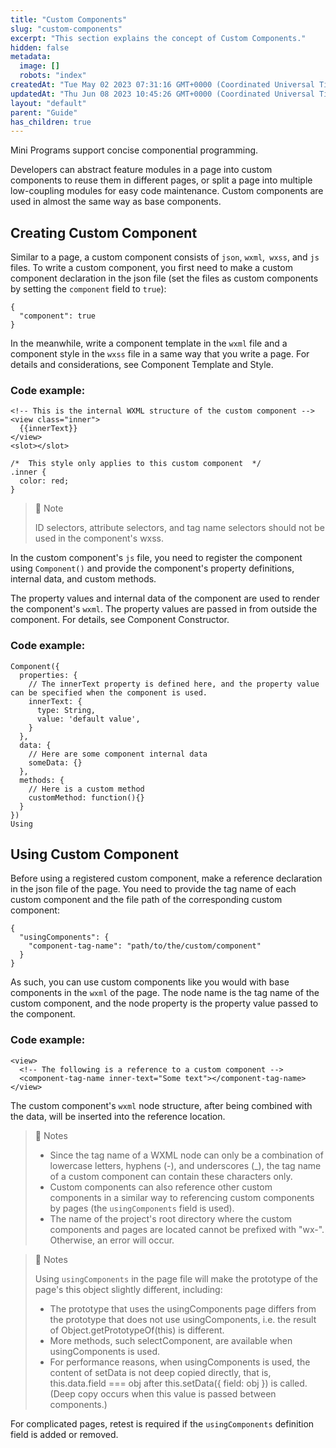 ```yaml
---
title: "Custom Components"
slug: "custom-components"
excerpt: "This section explains the concept of Custom Components."
hidden: false
metadata: 
  image: []
  robots: "index"
createdAt: "Tue May 02 2023 07:31:16 GMT+0000 (Coordinated Universal Time)"
updatedAt: "Thu Jun 08 2023 10:45:26 GMT+0000 (Coordinated Universal Time)"
layout: "default"
parent: "Guide"
has_children: true
---
```

Mini Programs support concise componential programming.

Developers can abstract feature modules in a page into custom components to reuse them in different pages, or split a page into multiple low-coupling modules for easy code maintenance. Custom components are used in almost the same way as base components.

## Creating Custom Component

Similar to a page, a custom component consists of `json`, `wxml`,` wxss`, and `js` files. To write a custom component, you first need to make a custom component declaration in the json file (set the files as custom components by setting the `component` field to `true`):

```Text code
{
  "component": true
}
```

In the meanwhile, write a component template in the `wxml` file and a component style in the `wxss` file in a same way that you write a page. For details and considerations, see Component Template and Style.

### Code example:

```Text code
<!-- This is the internal WXML structure of the custom component -->
<view class="inner">
  {{innerText}}
</view>
<slot></slot>
```

```Text code
/*  This style only applies to this custom component  */
.inner {
  color: red;
}
```

> 📘 Note
> 
> ID selectors, attribute selectors, and tag name selectors should not be used in the component's wxss.

In the custom component's `js` file, you need to register the component using `Component()` and provide the component's property definitions, internal data, and custom methods.

The property values and internal data of the component are used to render the component's `wxml`. The property values are passed in from outside the component. For details, see Component Constructor.

### Code example:

```Text code
Component({
  properties: {
    // The innerText property is defined here, and the property value can be specified when the component is used.
    innerText: {
      type: String,
      value: 'default value',
    }
  },
  data: {
    // Here are some component internal data
    someData: {}
  },
  methods: {
    // Here is a custom method
    customMethod: function(){}
  }
})
Using 
```

## Using Custom Component

Before using a registered custom component, make a reference declaration in the json file of the page. You need to provide the tag name of each custom component and the file path of the corresponding custom component:

```Text code
{
  "usingComponents": {
    "component-tag-name": "path/to/the/custom/component"
  }
}
```

As such, you can use custom components like you would with base components in the `wxml` of the page. The node name is the tag name of the custom component, and the node property is the property value passed to the component.

### Code example:

```Text code
<view>
  <!-- The following is a reference to a custom component -->
  <component-tag-name inner-text="Some text"></component-tag-name>
</view>
```

The custom component's `wxml` node structure, after being combined with the data, will be inserted into the reference location.

> 📘 Notes
> 
> - Since the tag name of a WXML node can only be a combination of lowercase letters, hyphens (-), and underscores (\_), the tag name of a custom component can contain these characters only.
> - Custom components can also reference other custom components in a similar way to referencing custom components by pages (the `usingComponents` field is used).
> - The name of the project's root directory where the custom components and pages are located cannot be prefixed with "wx-". Otherwise, an error will occur.

> 📘 Notes
> 
> Using `usingComponents` in the page file will make the prototype of the page's this object slightly different, including:
> 
> - The prototype that uses the usingComponents page differs from the prototype that does not use usingComponents, i.e. the result of Object.getPrototypeOf(this) is different.
> - More methods, such selectComponent, are available when usingComponents is used.
> - For performance reasons, when usingComponents is used, the content of setData is not deep copied directly, that is, this.data.field === obj after this.setData({ field: obj }) is called. (Deep copy occurs when this value is passed between components.)

For complicated pages, retest is required if the `usingComponents` definition field is added or removed.
